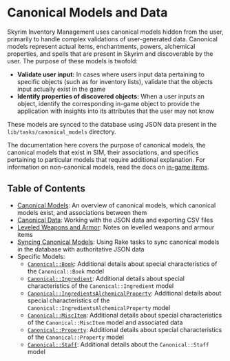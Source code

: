 # Canonical Models and Data

Skyrim Inventory Management uses canonical models hidden from the user, primarily to handle complex validations of user-generated data. Canonical models represent actual items, enchantments, powers, alchemical properties, and spells that are present in Skyrim and discoverable by the user. The purpose of these models is twofold:

* **Validate user input:** In cases where users input data pertaining to specific objects (such as for inventory lists), validate that the objects input actually exist in the game
* **Identify properties of discovered objects:** When a user inputs an object, identify the corresponding in-game object to provide the application with insights into its attributes that the user may not know

These models are synced to the database using JSON data present in the `lib/tasks/canonical_models` directory.

The documentation here covers the purpose of canonical models, the canonical models that exist in SIM, their associations, and specifics pertaining to particular models that require additional explanation. For information on non-canonical models, read the docs on [in-game items](/docs/in_game_items/README.md).

## Table of Contents

* [Canonical Models](/docs/canonical_models/canonical-models.md): An overview of canonical models, which canonical models exist, and associations between them
* [Canonical Data](/docs/canonical_models/canonical-data.md): Working with the JSON data and exporting CSV files
* [Leveled Weapons and Armor](/docs/canonical_models/levelled-weapons-and-armour.md): Notes on levelled weapons and armour items
* [Syncing Canonical Models](/docs/canonical_models/syncing-canonical-models.md): Using Rake tasks to sync canonical models in the database with authoritative JSON data
* Specific Models:
  * [`Canonical::Book`](/docs/canonical_models/canonical-book.md): Additional details about special characteristics of the `Canonical::Book` model
  * [`Canonical::Ingredient`](/docs/canonical_models/canonical-ingredient.md): Additional details about special characteristics of the `Canonical::Ingredient` model
  * [`Canonical::IngredientsAlchemicalProperty`](/docs/canonical_models/canonical-ingredients-alchemical-property.md): Additional details about special characteristics of the `Canonical::IngredientsAlchemicalProperty` model
  * [`Canonical::MiscItem`](/docs/canonical_models/canonical-misc-item.md): Additional details about special characteristics of the `Canonical::MiscItem` model and associated data
  * [`Canonical::Property`](/docs/canonical_models/canonical-property.md): Additional details about special characteristics of the `Canonical::Property` model
  * [`Canonical::Staff`](/docs/canonical_models/canonical-staff.md): Additional details about the `Canonical::Staff` model
